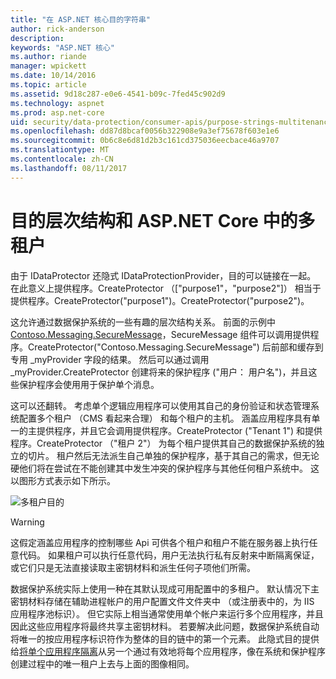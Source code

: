 ```yaml
---
title: "在 ASP.NET 核心目的字符串"
author: rick-anderson
description: 
keywords: "ASP.NET 核心"
ms.author: riande
manager: wpickett
ms.date: 10/14/2016
ms.topic: article
ms.assetid: 9d18c287-e0e6-4541-b09c-7fed45c902d9
ms.technology: aspnet
ms.prod: asp.net-core
uid: security/data-protection/consumer-apis/purpose-strings-multitenancy
ms.openlocfilehash: dd87d8bcaf0056b322908e9a3ef75678f603e1e6
ms.sourcegitcommit: 0b6c8e6d81d2b3c161cd375036eecbace46a9707
ms.translationtype: MT
ms.contentlocale: zh-CN
ms.lasthandoff: 08/11/2017
---
```

# <a name="purpose-hierarchy-and-multi-tenancy-in-aspnet-core"></a>目的层次结构和 ASP.NET Core 中的多租户

由于 IDataProtector 还隐式 IDataProtectionProvider，目的可以链接在一起。 在此意义上提供程序。CreateProtector （["purpose1"，"purpose2"]） 相当于提供程序。CreateProtector("purpose1")。CreateProtector("purpose2")。

这允许通过数据保护系统的一些有趣的层次结构关系。 前面的示例中[Contoso.Messaging.SecureMessage](purpose-strings.md#data-protection-contoso-purpose)，SecureMessage 组件可以调用提供程序。CreateProtector("Contoso.Messaging.SecureMessage") 后前部和缓存到专用 _myProvider 字段的结果。 然后可以通过调用 _myProvider.CreateProtector 创建将来的保护程序 ("用户： 用户名")，并且这些保护程序会使用用于保护单个消息。

这可以还翻转。 考虑单个逻辑应用程序可以使用其自己的身份验证和状态管理系统配置多个租户 （CMS 看起来合理） 和每个租户的主机。 涵盖应用程序具有单一的主提供程序，并且它会调用提供程序。CreateProtector ("Tenant 1") 和提供程序。CreateProtector （"租户 2"） 为每个租户提供其自己的数据保护系统的独立的切片。 租户然后无法派生自己单独的保护程序，基于其自己的需求，但无论硬他们将在尝试在不能创建其中发生冲突的保护程序与其他任何租户系统中。 这以图形方式表示如下所示。

![多租户目的](purpose-strings-multitenancy/_static/purposes-multi-tenancy.png)

>[!WARNING]
> 这假定涵盖应用程序的控制哪些 Api 可供各个租户和租户不能在服务器上执行任意代码。 如果租户可以执行任意代码，用户无法执行私有反射来中断隔离保证，或它们只是无法直接读取主密钥材料和派生任何子项他们所需。

数据保护系统实际上使用一种在其默认现成可用配置中的多租户。 默认情况下主密钥材料存储在辅助进程帐户的用户配置文件文件夹中 （或注册表中的，为 IIS 应用程序池标识）。 但它实际上相当通常使用单个帐户来运行多个应用程序，并且因此这些应用程序将最终共享主密钥材料。 若要解决此问题，数据保护系统自动将唯一的按应用程序标识符作为整体的目的链中的第一个元素。 此隐式目的提供给[将单个应用程序隔离](../configuration/overview.md#data-protection-configuration-per-app-isolation)从另一个通过有效地将每个应用程序，像在系统和保护程序创建过程中的唯一租户上去与上面的图像相同。
